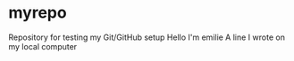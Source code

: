 # myrepo
Repository for testing my Git/GitHub setup
Hello I'm emilie
A line I wrote on my local computer  
